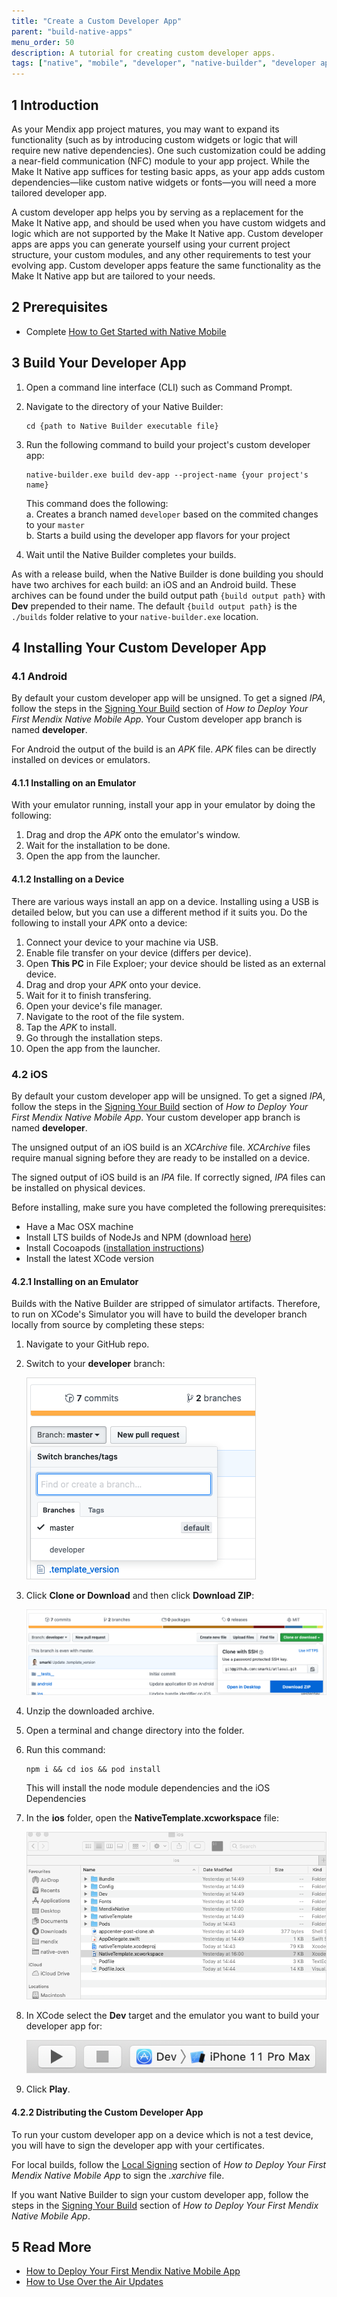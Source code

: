 ```yaml
---
title: "Create a Custom Developer App"
parent: "build-native-apps"
menu_order: 50
description: A tutorial for creating custom developer apps.
tags: ["native", "mobile", "developer", "native-builder", "developer app", "make it native"]
---
```


## 1 Introduction

As your Mendix app project matures, you may want to expand its functionality (such as by introducing custom widgets or logic that will require new native dependencies). One such customization could be adding a near-field communication (NFC) module to your app project. While the Make It Native app suffices for testing basic apps, as your app adds custom dependencies—like custom native widgets or fonts—you will need a more tailored developer app.

A custom developer app helps you by serving as a replacement for the Make It Native app, and should be used when you have custom widgets and logic which are not supported by the Make It Native app. Custom developer apps are apps you can generate yourself using your current project structure, your custom modules, and any other requirements to test your evolving app. Custom developer apps feature the same functionality as the Make It Native app but are tailored to your needs.

## 2 Prerequisites

* Complete [How to Get Started with Native Mobile](/howto/mobile/getting-started-with-native-mobile)

## 3 Build Your Developer App

1. Open a command line interface (CLI) such as Command Prompt.
2. Navigate to the directory of your Native Builder:

	```
	cd {path to Native Builder executable file}
	```

3. Run the following command to build your project's custom developer app:

	```
	native-builder.exe build dev-app --project-name {your project's name}
	```

	This command does the following: <br />
	a. Creates a branch named `developer` based on the commited changes to your `master` <br />
	b. Starts a build using the developer app flavors for your project
4. Wait until the Native Builder completes your builds.

As with a release build, when the Native Builder is done building you should have two archives for each build: an iOS and an Android build. These archives can be found under the build output path `{build output path}` with **Dev** prepended to their name. The default `{build output path}` is the `./builds` folder relative to your `native-builder.exe` location.

## 4 Installing Your Custom Developer App

### 4.1 Android

By default your custom developer app will be unsigned. To get a signed *IPA*, follow the steps in the [Signing Your Build](deploying-native-app#signing-a-build) section of *How to Deploy Your First Mendix Native Mobile App*. Your Custom developer app branch is named **developer**.

For Android the output of the build is an *APK* file. *APK* files can be directly installed on devices or emulators.

#### 4.1.1 Installing on an Emulator

With your emulator running, install your app in your emulator by doing the following:

1. Drag and drop the *APK* onto the emulator's window.
2. Wait for the installation to be done.
3. Open the app from the launcher.

#### 4.1.2 Installing on a Device

There are various ways install an app on a device. Installing using a USB is detailed below, but you can use a different method if it suits you. Do the following to install your *APK* onto a device:

1. Connect your device to your machine via USB.
2. Enable file transfer on your device (differs per device).
3. Open **This PC** in File Exploer; your device should be listed as an external device.
4. Drag and drop your *APK* onto your device.
5. Wait for it to finish transfering.
6. Open your device's file manager.
7. Navigate to the root of the file system.
8. Tap the *APK* to install.
9. Go through the installation steps.
10. Open the app from the launcher.

### 4.2 iOS

By default your custom developer app will be unsigned. To get a signed *IPA*, follow the steps in the [Signing Your Build](deploying-native-app#signing-a-build) section of *How to Deploy Your First Mendix Native Mobile App*. Your custom developer app branch is named **developer**.

The unsigned output of an iOS build is an *XCArchive* file. *XCArchive* files require manual signing before they are ready to be installed on a device.

The signed output of iOS build is an *IPA* file. If correctly signed, *IPA* files can be installed on physical devices.

Before installing, make sure you have completed the following prerequisites:

* Have a Mac OSX machine
* Install LTS builds of NodeJs and NPM (download [here](https://nodejs.org/en/))
* Install Cocoapods ([installation instructions](https://cocoapods.org/#install))
* Install the latest XCode version

#### 4.2.1 Installing on an Emulator

Builds with the Native Builder are stripped of simulator artifacts. Therefore, to run on XCode's Simulator you will have to build the developer branch locally from source by completing these steps:

1. Navigate to your GitHub repo.
2.  Switch to your **developer** branch:
   
	![Switch branch on Github](attachments/how-to-devapps/github-branch-switching.png)
   
3.  Click **Clone or Download** and then click **Download ZIP**:

	![Download repository](attachments/how-to-devapps/github-download-branch.png)
   
4. Unzip the downloaded archive.
5. Open a terminal and change directory into the folder.
6. Run this command:

	```
	npm i && cd ios && pod install
	```

	This will install the node module dependencies and the iOS Dependencies
7.  In the **ios** folder, open the **NativeTemplate.xcworkspace** file:

	![iOS folder structure](attachments/how-to-devapps/ios-folder.png)

8.  In XCode select the **Dev** target and the emulator you want to build your developer app for:

	![Dev target selection](attachments/how-to-devapps/xcode-target-selection.png)

9. Click **Play**.

#### 4.2.2 Distributing the Custom Developer App

To run your custom developer app on a device which is not a test device, you will have to sign the developer app with your certificates. 

For local builds, follow the [Local Signing](deploying-native-app#ios-local-signing) section of *How to Deploy Your First Mendix Native Mobile App* to sign the *.xarchive* file. 

If you want Native Builder to sign your custom developer app, follow the steps in the [Signing Your Build](deploying-native-app#signing-a-build) section of *How to Deploy Your First Mendix Native Mobile App*.

## 5 Read More

* [How to Deploy Your First Mendix Native Mobile App](deploying-native-app)
* [How to Use Over the Air Updates](how-to-ota)